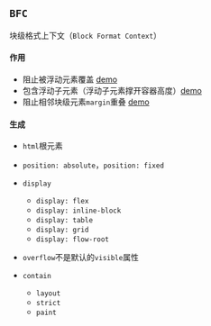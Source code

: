 ## `BFC`
块级格式上下文（`Block Format Context`）

#### 作用
* 阻止被浮动元素覆盖 [demo](https://4gb7w.csb.app/)
* 包含浮动子元素（浮动子元素撑开容器高度）[demo](https://4gb7w.csb.app/contain-float.html)
* 阻止相邻块级元素`margin`重叠 [demo](https://4gb7w.csb.app/margin-overlaping.html)

#### 生成
* `html`根元素
* `position: absolute`，`position: fixed`
* `display`
  - `display: flex`
  - `display: inline-block`
  - `display: table`
  - `display: grid`
  - `display: flow-root`
    
* `overflow`不是默认的`visible`属性
* `contain`
  - `layout`
  - `strict`
  - `paint`
